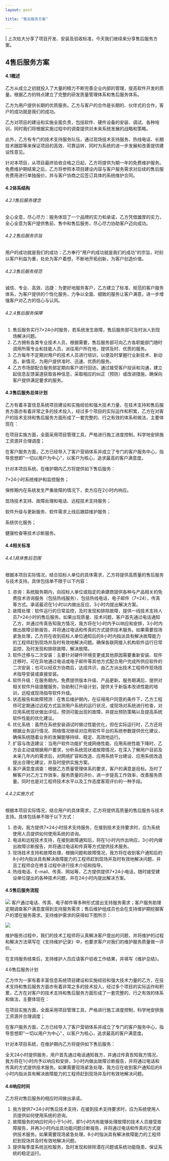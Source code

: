 ```yaml
---
layout: post

title: "售后服务方案"

---
```


| 上次给大分享了项目开发、安装及验收标准，今天我们继续来分享售后服务方案。

## 4售后服务方案

#### 4.1概述

乙方从成立之初就投入了大量的精力不断完善企业内部的管理，提高软件开发的质量。根据乙方的特点建立了完整的研发质量管理体系和售后服务体系。

乙方为用户提供长期的优质服务。乙方与客户的合作是长期的、伙伴式的合作，客户的成功就是我们的成功。

乙方对项目的建设和实施全面负责，包括软件、硬件设备的安装、调试、各种培训，同时我们将根据实施过程中的调查提供对未来系统发展的战略和策略。

此外，乙方有专门的技术支持服务队伍，通过现场技术支持服务、热线电话、长期技术跟踪等来保证项目的高效、可靠运转，同时为系统的进一步发展和改善提供建设性意见。

针对本项目，从项目最终验收合格之日起，乙方将提供为期一年的免费维护服务。免费维护期结束之后，乙方将参照本项目建设内容与客户服务需求对后续的售后服务费用进行单独报价，并与客户协商之后签订具体的系统维护合同。

#### 4.2体系结构

###### 4.2.1售后服务理念

全心全意，尽心尽力：服务体现了一个品牌的实力和承诺，乙方凭借雄厚的实力，全心全意为客户提供售前、售中和售后服务，尽心尽力协助客户迈向成功。

###### 4.2.2售后服务宗旨

用户的成功就是我们的成功：乙方奉行&quot;用户的成功就是我们的成功&quot;的宗旨，时刻以客户利益为重，处处为客户着想，不断地开拓创新，为客户创造价值。

###### 4.2.3售后服务规范

诚信、专业、高效、迅捷：为更好地服务客户，乙方建立了标准、规范的客户服务体系，为客户提供的个性化服务，力争以全面、细致的服务让客户满意，进一步增强客户对乙方的信心与认同。

###### 4.2.4售后服务保障

1. 售后服务实行7×24小时服务，若系统发生故障，售后服务部可及时派人到现场解决问题。
2. 乙方拥有各类专业技术人员，根据需要，售后服务部可向乙方各职能部门随时调用所需专业和技能人员，派往用户所在地，提供及时、优质的服务。
3. 乙方每年不定期对用户的技术人员进行培训，以便及时掌握行业新技术、新动态，新情况，为用户提供准时、迅速、优质的服务。
4. 乙方市场部配合服务部定期向客户进行回访。通过接受客户投诉和沟通，建立起信息反馈渠道获取各种信息，采取相应的纠正（预防）或改进措施，确保向客户提供满足要求的服务。

#### 4.3售后服务总体计划

乙方有着丰富信息系统项目建设和实施经验和强大技术力量，在技术支持和售后服务方面亦有着非常之多的技术投入，经过多个项目的实际运作和积累，乙方在对客户的技术支持和售后服务方面形成了一套完整的、行之有效的体系和做法，主要体现在：

在项目实施方面，全面采用项目管理工具，严格进行施工进度控制，科学地安排施工资源并合理调度；

在客户服务方面，乙方已经导入了客户营销体系并成立了专门的客户服务中心，指导思想即&quot;一切以用户为中心&quot;，以客户为核心，追求最高的客户满意度。

针对本项目系统，在维护期内乙方将提供如下售后服务：

7×24小时系统维护和监控服务；

保修期内在系统发生严重故障的情况下，卖方应在2小时内响应。

现场技术支持、故障处理和电话、远程技术支持服务；

软件升级与更新服务、软件需求上线后跟踪维护服务；

系统优化服务；

健康检查等技术诊断服务。

#### 4.4相关标准

###### 4.4.1具体售后范围

根据本项目实际情况，结合招标人单位的具体需求，乙方将提供高质量的售后服务与技术支持。具体包括单不限于以下内容：

1. 咨询：系统服务期内，向招标人单位或指定的承建商提供各种与产品相关的免费技术咨询服务（包括热线服务），包括热线电话，电子邮件（7×24），传真等方式。承诺最迟在1小时以内做出反应、3小时内提出解决方案。
2. 故障处理：软件运行的日常监控，及时发现和排除故障，提供一线技术支持人员7×24小时的售后服务。如果出现质量、技术问题，客户首先通过电话通知乙方，并通过传真告知我方情况，我方将在1小时内予以响应和安排，3小时内做出故障诊断报告，并将通过电话和传真的方式提供技术服务。如果需要现场紧急处理，乙方将在收到招标人单位通知后的8小时内指派具有解决故障能力的工程师赶到现场并及时有效地解决问题。确保各联网接入机构软件运行日常监控，及时发现和排除故障，解决故障。
3. 软件迁移与二次安装：主要针对硬件环境变更或其他原因需要重新安装、软件迁移时，可在异地通过电话或电子邮件等其他方式配合用户完成所供应软件的二次安装；也可以经双方协商后，达成共识，由乙方派出技术工程师作现场技术指导安装或直接安装。
4. 软件升级：在服务期内，免费提供版本升级、产品更新。服务期满后，提供对相关软件升级提醒服务，协助制订升级计划，提供关于新版本改进性能的培训，远程或现场指导软件升级。
5. 状态报告和故障预测：在售后维护期内，在征得用户同意的条件下，乙方工程师可定期通过远程方式监测用户系统的运行状况，或现场对系统进行检查，对应用系统现状做出评估，预测可能出现的故障，并提出预防策略以及提高系统软件性能的优化建议。
6. 优化系统：虽然在系统安装调试时做过性能优化，但在实际运行时，乙方还将根据业务运行情况、网络情况继续对应用软件平台的系统参数提供优化建议，确保系统随着业务的发展能够持续、稳定、高效地运行。
7. 扩容与改造建议：当用户软件功能扩充或网络性能、应用系统性能下降时，乙方会主动或根据用户要求，分析系统现状或故障情况，在深入了解用户目前及未来几年内的需求后，对网络扩容和改造、应用系统平台建设、应用系统改造提出合理化建议，并及时提供实施方案。
8. 客户满意度调查：根据乙方质量管理体系的要求，客户的满意是目标。及时了解客户对乙方工作效率，服务质量的评价，进一步提高工作效率，改善服务质量。同时也是对工程师技术水平以及工作态度客观评价的一种手段。

###### 4.4.2实施方式

根据本项目实际情况，结合用户的具体需求，乙方将提供高质量的售后服务与技术支持。具体包括单不限于以下方式：

1. 咨询，我方提供7×24小时技术支持服务，在接到技术支持要求时，应为系统使用人员提供如何使用系统的咨询。
2. 电话和远程技术支持，在接到故障通知后，将在1小时内作出响应，3小时内做出故障诊断报告，并将通过电话和传真等方式提供技术服务。
3. 现场技术支持和故障处理，根据问题和故障情况，我方将在收到客户通知后的8小时内指派具有解决故障能力的工程师赶到现场并及时有效地解决问题，并且工程师会在修复过程中进行技术介绍和指导。
4. 热线电话、E-mail、传真、网站等，乙方提供提供7\*24小电话，随时接受建设单位提出的各种技术问题，并在24小时内提出解决方案。

#### 4.5售后服务流程

![](images/tmp/11.png)
客户通过电话、传真、电子邮件等多种形式提出支持服务需求；客户服务助理定期调查客户满意度得到支持服务需求；售后维护组成员也会在支持维护期挖掘客户的潜在服务需求。支持维护需求的获得如下图所示：

![](images/tmp/12.png)

维护服务过程中，我们的技术工程师将认真解决客户提出的问题，并将维护的过程和解决方法填写在《支持维护记录》中，也要求客户对我们的维护服务质量做一评价。

在支持服务结束后，支持维护人员应请客户验收工作结果，并填写《维护总结》。

4.6售后服务计划

乙方作为一家有着丰富信息系统项目建设和实施经验和强大技术力量的乙方，在技术支持和售后服务方面亦有着非常之多的技术投入，经过多个项目的实际运作和积累，乙方在对客户的技术支持和售后服务方面形成了一套完整的、行之有效的体系和做法，主要体现在：

在项目实施方面，全面采用项目管理工具，严格进行施工进度控制，科学地安排施工资源并合理调度；

在客户服务方面，乙方已经导入了客户营销体系并成立了专门的客户服务中心，指导思想即&quot;一切以用户为中心&quot;，以客户为核心，追求最高的客户满意度。

针对本项目系统，在维护期内乙方将提供如下售后服务：

全天24小时提供服务，用户首先通过电话通知我方，并通过传真告知我方情况，我方将在1小时内予以响应和安排，3小时内做出故障诊断报告，并将通过电话和传真的方式提供技术服务。如果需要现场紧急处理，我方应在收到客户通知后的8小时内指派具有解决故障能力的工程师赶到现场并及时有效地解决问题。

#### 4.6响应时间

乙方将对售后服务的相应时间做出承诺。

1. 我方提供7×24小时售后技术支持，在接到技术支持要求时，应为系统使用人员提供如何使用系统的咨询。
2. 故障服务的响应时间小于1小时，即1小时内有能够处理故障的技术人员接受故障报告，并再3小时内出具功能问题诊断报告，并将通过电话和传真的方式提供技术服务。如果需要现场紧急处理，8小时指派具有解决故障能力的工程师赶到现场并及时有效地解决问题。
3. 提供每季度系统巡检服务，及时发现和排除潜在问题或系统功能隐患，保证系统的稳定运行。